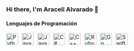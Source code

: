 ### Hi there, I'm Araceli Alvarado 👋

#### Lenguajes de Programación

<div style="display: flex; flex-wrap: wrap; gap: 10px; align-items: center;">
  <img src="https://img.icons8.com/color/48/000000/python.png" alt="Python" width="32"/>
  <img src="https://img.icons8.com/color/48/000000/javascript.png" alt="JavaScript" width="32"/>
  <img src="https://img.icons8.com/color/48/000000/java-coffee-cup-logo.png" alt="Java" width="32"/>
  <img src="https://img.icons8.com/color/48/000000/c-sharp-logo.png" alt="C#" width="32"/>
  <img src="https://img.icons8.com/color/48/000000/c-plus-plus-logo.png" alt="C++" width="32"/>
  <img src="https://img.icons8.com/color/48/000000/ruby-programming-language.png" alt="Ruby" width="32"/>
  <img src="https://img.icons8.com/color/48/000000/golang.png" alt="Go" width="32"/>
  <img src="https://img.icons8.com/color/48/000000/swift.png" alt="Swift" width="32"/>
</div>



